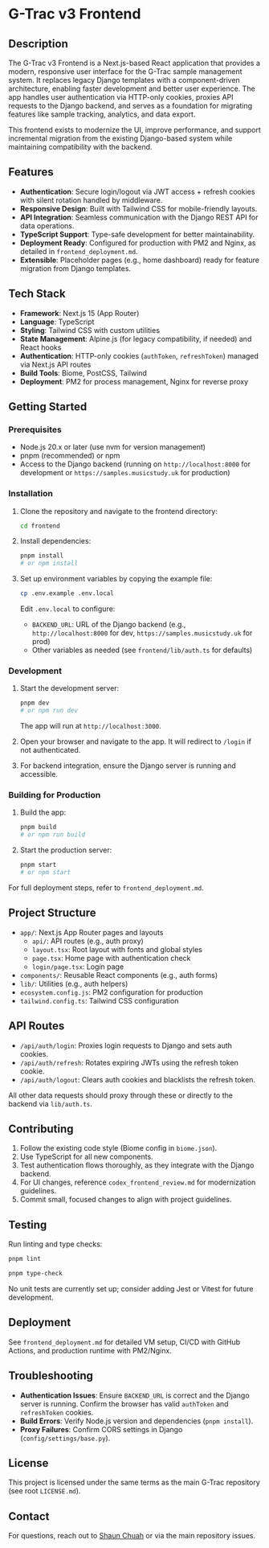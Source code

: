 <!-- frontend/README.md -->
<!-- Comprehensive documentation for the Next.js frontend app. -->
<!-- Exists to guide developers on setup, development, and deployment of the modern UI for G-Trac. -->

# G-Trac v3 Frontend

## Description

The G-Trac v3 Frontend is a Next.js-based React application that provides a modern, responsive user interface for the G-Trac sample management system. It replaces legacy Django templates with a component-driven architecture, enabling faster development and better user experience. The app handles user authentication via HTTP-only cookies, proxies API requests to the Django backend, and serves as a foundation for migrating features like sample tracking, analytics, and data export.

This frontend exists to modernize the UI, improve performance, and support incremental migration from the existing Django-based system while maintaining compatibility with the backend.

## Features

- **Authentication**: Secure login/logout via JWT access + refresh cookies with silent rotation handled by middleware.
- **Responsive Design**: Built with Tailwind CSS for mobile-friendly layouts.
- **API Integration**: Seamless communication with the Django REST API for data operations.
- **TypeScript Support**: Type-safe development for better maintainability.
- **Deployment Ready**: Configured for production with PM2 and Nginx, as detailed in `frontend_deployment.md`.
- **Extensible**: Placeholder pages (e.g., home dashboard) ready for feature migration from Django templates.

## Tech Stack

- **Framework**: Next.js 15 (App Router)
- **Language**: TypeScript
- **Styling**: Tailwind CSS with custom utilities
- **State Management**: Alpine.js (for legacy compatibility, if needed) and React hooks
- **Authentication**: HTTP-only cookies (`authToken`, `refreshToken`) managed via Next.js API routes
- **Build Tools**: Biome, PostCSS, Tailwind
- **Deployment**: PM2 for process management, Nginx for reverse proxy

## Getting Started

### Prerequisites

- Node.js 20.x or later (use nvm for version management)
- pnpm (recommended) or npm
- Access to the Django backend (running on `http://localhost:8000` for development or `https://samples.musicstudy.uk` for production)

### Installation

1. Clone the repository and navigate to the frontend directory:

   ```bash
   cd frontend
   ```

2. Install dependencies:

   ```bash
   pnpm install
   # or npm install
   ```

3. Set up environment variables by copying the example file:

   ```bash
   cp .env.example .env.local
   ```

   Edit `.env.local` to configure:
   - `BACKEND_URL`: URL of the Django backend (e.g., `http://localhost:8000` for dev, `https://samples.musicstudy.uk` for prod)
   - Other variables as needed (see `frontend/lib/auth.ts` for defaults)

### Development

1. Start the development server:

   ```bash
   pnpm dev
   # or npm run dev
   ```

   The app will run at `http://localhost:3000`.

2. Open your browser and navigate to the app. It will redirect to `/login` if not authenticated.

3. For backend integration, ensure the Django server is running and accessible.

### Building for Production

1. Build the app:

   ```bash
   pnpm build
   # or npm run build
   ```

2. Start the production server:

   ```bash
   pnpm start
   # or npm start
   ```

For full deployment steps, refer to `frontend_deployment.md`.

## Project Structure

- `app/`: Next.js App Router pages and layouts
  - `api/`: API routes (e.g., auth proxy)
  - `layout.tsx`: Root layout with fonts and global styles
  - `page.tsx`: Home page with authentication check
  - `login/page.tsx`: Login page
- `components/`: Reusable React components (e.g., auth forms)
- `lib/`: Utilities (e.g., auth helpers)
- `ecosystem.config.js`: PM2 configuration for production
- `tailwind.config.ts`: Tailwind CSS configuration

## API Routes

- `/api/auth/login`: Proxies login requests to Django and sets auth cookies.
- `/api/auth/refresh`: Rotates expiring JWTs using the refresh token cookie.
- `/api/auth/logout`: Clears auth cookies and blacklists the refresh token.

All other data requests should proxy through these or directly to the backend via `lib/auth.ts`.

## Contributing

1. Follow the existing code style (Biome config in `biome.json`).
2. Use TypeScript for all new components.
3. Test authentication flows thoroughly, as they integrate with the Django backend.
4. For UI changes, reference `codex_frontend_review.md` for modernization guidelines.
5. Commit small, focused changes to align with project guidelines.

## Testing

Run linting and type checks:

```bash
pnpm lint
```

```bash
pnpm type-check
```

No unit tests are currently set up; consider adding Jest or Vitest for future development.

## Deployment

See `frontend_deployment.md` for detailed VM setup, CI/CD with GitHub Actions, and production runtime with PM2/Nginx.

## Troubleshooting

- **Authentication Issues**: Ensure `BACKEND_URL` is correct and the Django server is running. Confirm the browser has valid `authToken` and `refreshToken` cookies.
- **Build Errors**: Verify Node.js version and dependencies (`pnpm install`).
- **Proxy Failures**: Confirm CORS settings in Django (`config/settings/base.py`).

## License

This project is licensed under the same terms as the main G-Trac repository (see root `LICENSE.md`).

## Contact

For questions, reach out to [Shaun Chuah](mailto:shaun.chuah@glasgow.ac.uk) or via the main repository issues.
